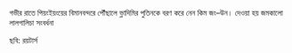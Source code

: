 গভীর রাতে পিয়ংইয়ংয়ের বিমানবন্দরে পৌঁছালে ভ্লাদিমির পুতিনকে বরণ করে নেন কিম জং–উন। দেওয়া হয় জমকালো লালগালিচা সংবর্ধনা

ছবি: রয়টার্স

